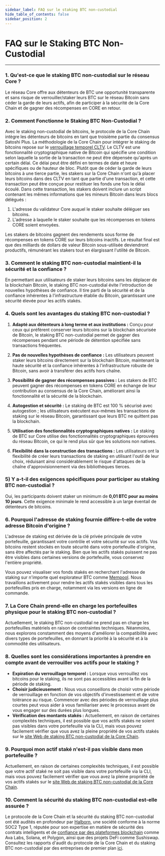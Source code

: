 ```yaml
---
sidebar_label: FAQ sur le staking BTC non-custodial
hide_table_of_contents: false
sidebar_position: 2
---
```


# FAQ sur le Staking BTC Non-Custodial

---

### 1. Qu'est-ce que le staking BTC non-custodial sur le réseau Core ?

Le réseau Core offre aux détenteurs de BTC une opportunité transparente et sans risque de verrouiller/staker leurs BTC sur le réseau Bitcoin sans céder la garde de leurs actifs, afin de participer à la sécurité de la Core Chain et de gagner des récompenses en CORE en retour.

### 2. Comment Fonctionne le Staking BTC Non-Custodial ?

Avec le staking non-custodial de bitcoins, le protocole de la Core Chain intègre les détenteurs de bitcoins en tant que troisième partie du consensus Satoshi Plus. La méthodologie de la Core Chain pour intégrer le staking de bitcoins repose sur le [verrouillage temporel CLTV](https://en.bitcoin.it/wiki/Timelock#CheckLockTimeVerify). Le CLTV est une fonctionnalité cryptographique native de Bitcoin qui spécifie une condition selon laquelle la sortie de la transaction ne peut être dépensée qu'après un certain délai. Ce délai peut être défini en termes de date et heure spécifiques ou de hauteur de bloc. Plutôt que de céder la garde de leurs bitcoins à une tierce partie, les stakers sur la Core Chain n'ont qu'à placer leurs bitcoins dans des CLTV en tant que partie d'une transaction, et cette transaction peut être conçue pour restituer les fonds une fois le délai écoulé. Dans cette transaction, les stakers doivent inclure un script contenant les mêmes informations que les mineurs Bitcoin dans leurs blocs délégués :

1. L'adresse du validateur Core auquel le staker souhaite déléguer ses bitcoins.
2. L'adresse à laquelle le staker souhaite que les récompenses en tokens CORE soient envoyées.

Les stakers de bitcoins gagnent des rendements sous forme de récompenses en tokens CORE sur leurs bitcoins inactifs. Le résultat final est que des milliards de dollars de valeur Bitcoin sous-utilisée deviendront productifs, rémunérant les stakers tout en élargissant l'utilité de Bitcoin.

### 3. Comment le staking BTC non-custodial maintient-il la sécurité et la confiance ?

En permettant aux utilisateurs de staker leurs bitcoins sans les déplacer de la blockchain Bitcoin, le staking BTC non-custodial évite l'introduction de nouvelles hypothèses de confiance. Il tire parti de la sécurité et de la confiance inhérentes à l'infrastructure établie du Bitcoin, garantissant une sécurité élevée pour les actifs stakés.

### 4. Quels sont les avantages du staking BTC non-custodial ?

1. **Adapté aux détenteurs à long terme et aux institutions :** Conçu pour ceux qui préfèrent conserver leurs bitcoins sur la blockchain sécurisée de Bitcoin, le staking BTC non-custodial permet de gagner des récompenses pendant une période de détention spécifiée sans transactions fréquentes.

2. **Pas de nouvelles hypothèses de confiance :** Les utilisateurs peuvent staker leurs bitcoins directement sur la blockchain Bitcoin, maintenant la haute sécurité et la confiance inhérentes à l'infrastructure robuste de Bitcoin, sans avoir à transférer des actifs hors chaîne.

3. **Possibilité de gagner des récompenses passives :** Les stakers de BTC peuvent gagner des récompenses en tokens CORE en échange de leur contribution au consensus de la Core Chain, améliorant ainsi la fonctionnalité et la sécurité de la blockchain.

4. **Autogestion et sécurité :** Le staking de BTC est 100 % sécurisé avec autogestion ; les utilisateurs exécutent eux-mêmes les transactions de staking sur le réseau Bitcoin, garantissant que leurs BTC ne quittent pas la blockchain.

5. **Utilisation des fonctionnalités cryptographiques natives :** Le staking de BTC sur Core utilise des fonctionnalités cryptographiques éprouvées du réseau Bitcoin, ce qui le rend plus sûr que les solutions non natives.

6. **Flexibilité dans la construction des transactions :** Les utilisateurs ont la flexibilité de créer leurs transactions de staking en utilisant l'outil de leur choix, réduisant ainsi considérablement le risque d'attaques de la chaîne d'approvisionnement via des bibliothèques tierces.

### 5) Y a-t-il des exigences spécifiques pour participer au staking BTC non-custodial ?

Oui, les participants doivent staker un minimum de **0,01 BTC pour au moins 10 jours**. Cette exigence minimale le rend accessible à un large éventail de détenteurs de bitcoins.

### 6. Pourquoi l'adresse de staking fournie diffère-t-elle de votre adresse Bitcoin d'origine ?

L'adresse de staking est dérivée de la clé privée principale de votre portefeuille, garantissant votre contrôle et votre sécurité sur vos actifs. Vos bitcoins restent stockés en toute sécurité dans votre portefeuille d'origine, sans être affectés par le staking. Bien que les actifs stakés puissent ne pas être visibles dans certaines versions de portefeuille, vous conservez l'entière propriété.

Vous pouvez visualiser vos fonds stakés en recherchant l'adresse de staking sur n'importe quel explorateur BTC comme [Mempool](https://mempool.space/). Nous travaillons activement pour rendre les actifs stakés visibles dans tous les portefeuilles pris en charge, notamment via les versions en ligne de commande.

### 7. La Core Chain prend-elle en charge les portefeuilles physique pour le staking BTC non-custodial ?

Actuellement, le staking BTC non-custodial ne prend pas en charge les portefeuilles matériels en raison de contraintes techniques. Néanmoins, nous explorons constamment des moyens d'améliorer la compatibilité avec divers types de portefeuilles, en donnant la priorité à la sécurité et à la commodité des utilisateurs.

### 8. Quelles sont les considérations importantes à prendre en compte avant de verrouiller vos actifs pour le staking ?

- **Expiration du verrouillage temporel :** Lorsque vous verrouillez vos bitcoins pour le staking, ils ne sont pas accessibles avant la fin de la période de staking.
- **Choisir judicieusement :** Nous vous conseillons de choisir votre période de verrouillage en fonction de vos objectifs d'investissement et de votre tolérance au risque. Commencer avec des périodes de verrouillage plus courtes peut vous aider à vous familiariser avec le processus avant de vous engager sur des durées plus longues.
- **Vérification des montants stakés :** Actuellement, en raison de certaines complexités techniques, il est possible que vos actifs stakés ne soient pas visibles dans votre portefeuille via la CLI, mais vous pouvez facilement vérifier que vous avez la pleine propriété de vos actifs stakés sur le [site Web de staking BTC non-custodial de la Core Chain](https://stake.coredao.org/).

### 9. Pourquoi mon actif staké n'est-il pas visible dans mon portefeuille ?

Actuellement, en raison de certaines complexités techniques, il est possible que votre actif staké ne soit pas visible dans votre portefeuille via la CLI, mais vous pouvez facilement vérifier que vous avez la pleine propriété de vos actifs stakés sur le [site Web de staking BTC non-custodial de la Core Chain](https://stake.coredao.org/).

### 10. Comment la sécurité du staking BTC non-custodial est-elle assurée ?

Le protocole de la Core Chain et la sécurité du staking BTC non-custodial ont été audités en profondeur par [Halborn](https://www.halborn.com/), une société conforme à la norme SOC2 Type 1, réputée pour son expertise en matière de sécurité des contrats intelligents et de [confiance par des plateformes blockchain](https://www.halborn.com/about/who-trusts-us) comme Ava Labs, Solana, et Polygon, ainsi que des projets DeFi comme Sushiswap. Consultez les rapports d'audit du protocole de la Core Chain et du staking BTC non-custodial par des entreprises de premier plan [ici](../Learn/audit.md).
